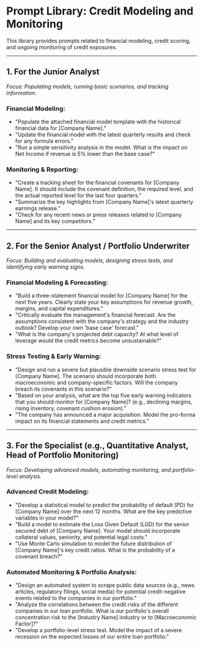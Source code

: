 # Prompt Library: Credit Modeling and Monitoring

This library provides prompts related to financial modeling, credit scoring, and ongoing monitoring of credit exposures.

---

## 1. For the Junior Analyst

*Focus: Populating models, running basic scenarios, and tracking information.*

### Financial Modeling:
- "Populate the attached financial model template with the historical financial data for [Company Name]."
- "Update the financial model with the latest quarterly results and check for any formula errors."
- "Run a simple sensitivity analysis in the model. What is the impact on Net Income if revenue is 5% lower than the base case?"

### Monitoring & Reporting:
- "Create a tracking sheet for the financial covenants for [Company Name]. It should include the covenant definition, the required level, and the actual reported level for the last four quarters."
- "Summarize the key highlights from [Company Name]'s latest quarterly earnings release."
- "Check for any recent news or press releases related to [Company Name] and its key competitors."

---

## 2. For the Senior Analyst / Portfolio Underwriter

*Focus: Building and evaluating models, designing stress tests, and identifying early warning signs.*

### Financial Modeling & Forecasting:
- "Build a three-statement financial model for [Company Name] for the next five years. Clearly state your key assumptions for revenue growth, margins, and capital expenditures."
- "Critically evaluate the management's financial forecast. Are the assumptions consistent with the company's strategy and the industry outlook? Develop your own 'base case' forecast."
- "What is the company's projected debt capacity? At what level of leverage would the credit metrics become unsustainable?"

### Stress Testing & Early Warning:
- "Design and run a severe but plausible downside scenario stress test for [Company Name]. The scenario should incorporate both macroeconomic and company-specific factors. Will the company breach its covenants in this scenario?"
- "Based on your analysis, what are the top five early warning indicators that you should monitor for [Company Name]? (e.g., declining margins, rising inventory, covenant cushion erosion)."
- "The company has announced a major acquisition. Model the pro-forma impact on its financial statements and credit metrics."

---

## 3. For the Specialist (e.g., Quantitative Analyst, Head of Portfolio Monitoring)

*Focus: Developing advanced models, automating monitoring, and portfolio-level analysis.*

### Advanced Credit Modeling:
- "Develop a statistical model to predict the probability of default (PD) for [Company Name] over the next 12 months. What are the key predictive variables in your model?"
- "Build a model to estimate the Loss Given Default (LGD) for the senior secured debt of [Company Name]. Your model should incorporate collateral values, seniority, and potential legal costs."
- "Use Monte Carlo simulation to model the future distribution of [Company Name]'s key credit ratios. What is the probability of a covenant breach?"

### Automated Monitoring & Portfolio Analysis:
- "Design an automated system to scrape public data sources (e.g., news articles, regulatory filings, social media) for potential credit-negative events related to the companies in our portfolio."
- "Analyze the correlations between the credit risks of the different companies in our loan portfolio. What is our portfolio's overall concentration risk to the [Industry Name] industry or to [Macroeconomic Factor]?"
- "Develop a portfolio-level stress test. Model the impact of a severe recession on the expected losses of our entire loan portfolio."
